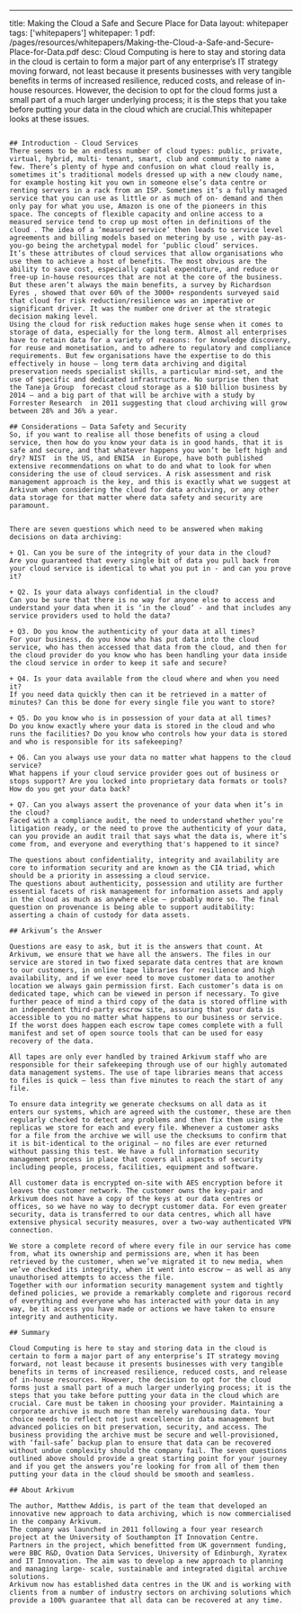 ---title: Making the Cloud a Safe and Secure Place for Datalayout: whitepapertags: ['whitepapers']whitepaper: 1pdf: /pages/resources/whitepapers/Making-the-Cloud-a-Safe-and-Secure-Place-for-Data.pdfdesc: Cloud Computing is here to stay and storing data in the cloud is certain to form a major part of any enterprise’s IT strategy moving forward, not least because it presents businesses with very tangible benefits in terms of increased resilience, reduced costs, and release of in-house resources. However, the decision to opt for the cloud forms just a small part of a much larger underlying process; it is the steps that you take before putting your data in the cloud which are crucial.This whitepaper looks at these issues.```## Introduction - Cloud Services There seems to be an endless number of cloud types: public, private, virtual, hybrid, multi- tenant, smart, club and community to name a few. There’s plenty of hype and confusion on what cloud really is, sometimes it’s traditional models dressed up with a new cloudy name, for example hosting kit you own in someone else’s data centre or renting servers in a rack from an ISP. Sometimes it’s a fully managed service that you can use as little or as much of on- demand and then only pay for what you use, Amazon is one of the pioneers in this space. The concepts of flexible capacity and online access to a measured service tend to crop up most often in definitions of the cloud . The idea of a ‘measured service’ then leads to service level agreements and billing models based on metering by use , with pay-as-you-go being the archetypal model for ‘public cloud’ services.It’s these attributes of cloud services that allow organisations who use them to achieve a host of benefits. The most obvious are the ability to save cost, especially capital expenditure, and reduce or free-up in-house resources that are not at the core of the business. But these aren’t always the main benefits, a survey by Richardson Eyres , showed that over 60% of the 3000+ respondents surveyed said that cloud for risk reduction/resilience was an imperative or significant driver. It was the number one driver at the strategic decision making level.Using the cloud for risk reduction makes huge sense when it comes to storage of data, especially for the long term. Almost all enterprises have to retain data for a variety of reasons: for knowledge discovery, for reuse and monetisation, and to adhere to regulatory and compliance requirements. But few organisations have the expertise to do this effectively in house – long term data archiving and digital preservation needs specialist skills, a particular mind-set, and the use of specific and dedicated infrastructure. No surprise then that the Taneja Group  forecast cloud storage as a $10 billion business by 2014 – and a big part of that will be archive with a study by Forrester Research  in 2011 suggesting that cloud archiving will grow between 28% and 36% a year.## Considerations – Data Safety and SecuritySo, if you want to realise all those benefits of using a cloud service, then how do you know your data is in good hands, that it is safe and secure, and that whatever happens you won’t be left high and dry? NIST  in the US, and ENISA  in Europe, have both published extensive recommendations on what to do and what to look for when considering the use of cloud services. A risk assessment and risk management approach is the key, and this is exactly what we suggest at Arkivum when considering the cloud for data archiving, or any other data storage for that matter where data safety and security are paramount. There are seven questions which need to be answered when making decisions on data archiving:+ Q1. Can you be sure of the integrity of your data in the cloud?Are you guaranteed that every single bit of data you pull back from your cloud service is identical to what you put in - and can you prove it?+ Q2. Is your data always confidential in the cloud?Can you be sure that there is no way for anyone else to access and understand your data when it is ‘in the cloud’ - and that includes any service providers used to hold the data?+ Q3. Do you know the authenticity of your data at all times?For your business, do you know who has put data into the cloud service, who has then accessed that data from the cloud, and then for the cloud provider do you know who has been handling your data inside the cloud service in order to keep it safe and secure?+ Q4. Is your data available from the cloud where and when you need it?If you need data quickly then can it be retrieved in a matter of minutes? Can this be done for every single file you want to store?+ Q5. Do you know who is in possession of your data at all times?Do you know exactly where your data is stored in the cloud and who runs the facilities? Do you know who controls how your data is stored and who is responsible for its safekeeping?+ Q6. Can you always use your data no matter what happens to the cloud service?What happens if your cloud service provider goes out of business or stops support? Are you locked into proprietary data formats or tools? How do you get your data back?+ Q7. Can you always assert the provenance of your data when it’s in the cloud?Faced with a compliance audit, the need to understand whether you’re litigation ready, or the need to prove the authenticity of your data, can you provide an audit trail that says what the data is, where it’s come from, and everyone and everything that's happened to it since?The questions about confidentiality, integrity and availability are core to information security and are known as the CIA triad, which should be a priority in assessing a cloud service.The questions about authenticity, possession and utility are further essential facets of risk management for information assets and apply in the cloud as much as anywhere else – probably more so. The final question on provenance is being able to support auditability: asserting a chain of custody for data assets.## Arkivum’s the AnswerQuestions are easy to ask, but it is the answers that count. At Arkivum, we ensure that we have all the answers. The files in our service are stored in two fixed separate data centres that are known to our customers, in online tape libraries for resilience and high availability, and if we ever need to move customer data to another location we always gain permission first. Each customer’s data is on dedicated tape, which can be viewed in person if necessary. To give further peace of mind a third copy of the data is stored offline with an independent third-party escrow site, assuring that your data is accessible to you no matter what happens to our business or service. If the worst does happen each escrow tape comes complete with a full manifest and set of open source tools that can be used for easy recovery of the data.All tapes are only ever handled by trained Arkivum staff who are responsible for their safekeeping through use of our highly automated data management systems. The use of tape libraries means that access to files is quick – less than five minutes to reach the start of any file.To ensure data integrity we generate checksums on all data as it enters our systems, which are agreed with the customer, these are then regularly checked to detect any problems and then fix them using the replicas we store for each and every file. Whenever a customer asks for a file from the archive we will use the checksums to confirm that it is bit-identical to the original – no files are ever returned without passing this test. We have a full information security management process in place that covers all aspects of security including people, process, facilities, equipment and software.All customer data is encrypted on-site with AES encryption before it leaves the customer network. The customer owns the key-pair and Arkivum does not have a copy of the keys at our data centres or offices, so we have no way to decrypt customer data. For even greater security, data is transferred to our data centres, which all have extensive physical security measures, over a two-way authenticated VPN connection.We store a complete record of where every file in our service has come from, what its ownership and permissions are, when it has been retrieved by the customer, when we’ve migrated it to new media, when we’ve checked its integrity, when it went into escrow – as well as any unauthorised attempts to access the file.Together with our information security management system and tightly defined policies, we provide a remarkably complete and rigorous record of everything and everyone who has interacted with your data in any way, be it access you have made or actions we have taken to ensure integrity and authenticity.## SummaryCloud Computing is here to stay and storing data in the cloud is certain to form a major part of any enterprise’s IT strategy moving forward, not least because it presents businesses with very tangible benefits in terms of increased resilience, reduced costs, and release of in-house resources. However, the decision to opt for the cloud forms just a small part of a much larger underlying process; it is the steps that you take before putting your data in the cloud which are crucial. Care must be taken in choosing your provider. Maintaining a corporate archive is much more than merely warehousing data. Your choice needs to reflect not just excellence in data management but advanced policies on bit preservation, security, and access. The business providing the archive must be secure and well-provisioned, with ‘fail-safe’ backup plan to ensure that data can be recovered without undue complexity should the company fail. The seven questions outlined above should provide a great starting point for your journey and if you get the answers you’re looking for from all of them then putting your data in the cloud should be smooth and seamless.## About ArkivumThe author, Matthew Addis, is part of the team that developed an innovative new approach to data archiving, which is now commercialised in the company Arkivum.The company was launched in 2011 following a four year research project at the University of Southampton IT Innovation Centre. Partners in the project, which benefitted from UK government funding, were BBC R&D, Ovation Data Services, University of Edinburgh, Xyratex and IT Innovation. The aim was to develop a new approach to planning and managing large- scale, sustainable and integrated digital archive solutions.Arkivum now has established data centres in the UK and is working with clients from a number of industry sectors on archiving solutions which provide a 100% guarantee that all data can be recovered at any time.